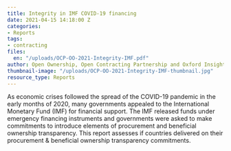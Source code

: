 ```yaml
---
title: Integrity in IMF COVID-19 financing
date: 2021-04-15 14:18:00 Z
categories:
- Reports
tags:
- contracting
files:
  en: "/uploads/OCP-OO-2021-Integrity-IMF.pdf"
author: Open Ownership, Open Contracting Partnership and Oxford Insights
thumbnail-image: "/uploads/OCP-OO-2021-Integrity-IMF-thumbnail.jpg"
resource_type: Reports
---
```


As economic crises followed the spread of the COVID-19 pandemic in the early months of 2020, many governments appealed to the International Monetary Fund (IMF) for financial support. The IMF released funds under emergency financing instruments and governments were asked to make commitments to introduce elements of procurement and beneficial ownership transparency. This report assesses if countries delivered on their procurement & beneficial ownership transparency commitments.